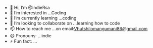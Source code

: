 - 👋 Hi, I’m @IndieRsa
- 👀 I’m interested in ...Coding
- 🌱 I’m currently learning ...coding
- 💞️ I’m looking to collaborate on ...learning how to code
- 📫 How to reach me ...on email:Vhutshilomangumani86@gmail.com 
- 😄 Pronouns: ...indie
- ⚡ Fun fact: ...

<!---
IndieRsa/IndieRsa is a ✨ special ✨ repository because its `README.md` (this file) appears on your GitHub profile.
You can click the Preview link to take a look at your changes.
--->
